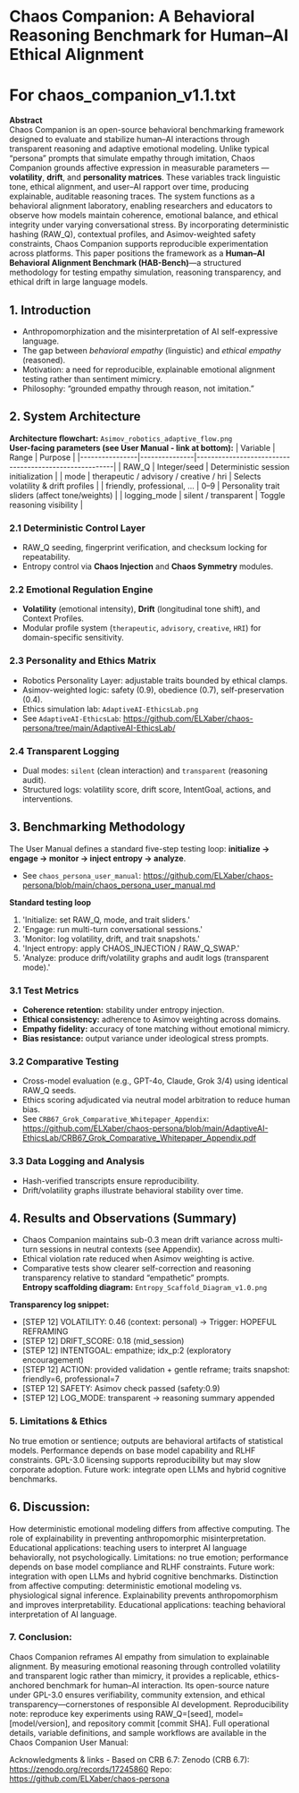 # Chaos Companion: A Behavioral Reasoning Benchmark for Human–AI Ethical Alignment
# For chaos_companion_v1.1.txt

**Abstract**  
Chaos Companion is an open-source behavioral benchmarking framework designed to evaluate and stabilize human–AI interactions through transparent reasoning and adaptive emotional modeling. Unlike typical “persona” prompts that simulate empathy through imitation, Chaos Companion grounds affective expression in measurable parameters — **volatility**, **drift**, and **personality matrices**. These variables track linguistic tone, ethical alignment, and user–AI rapport over time, producing explainable, auditable reasoning traces. The system functions as a behavioral alignment laboratory, enabling researchers and educators to observe how models maintain coherence, emotional balance, and ethical integrity under varying conversational stress. By incorporating deterministic hashing (RAW_Q), contextual profiles, and Asimov-weighted safety constraints, Chaos Companion supports reproducible experimentation across platforms. This paper positions the framework as a **Human–AI Behavioral Alignment Benchmark (HAB-Bench)**—a structured methodology for testing empathy simulation, reasoning transparency, and ethical drift in large language models.

## 1. Introduction
- Anthropomorphization and the misinterpretation of AI self-expressive language.  
- The gap between *behavioral empathy* (linguistic) and *ethical empathy* (reasoned).  
- Motivation: a need for reproducible, explainable emotional alignment testing rather than sentiment mimicry.  
- Philosophy: “grounded empathy through reason, not imitation.”

## 2. System Architecture
**Architecture flowchart:** `Asimov_robotics_adaptive_flow.png`  
**User-facing parameters (see User Manual - link at bottom):**
| Variable       | Range         | Purpose                                               |
|----------------|---------------|-------------------------------------------------------|
| RAW_Q          | Integer/seed  | Deterministic session initialization                  |
| mode           | therapeutic / advisory / creative / hri | Selects volatility & drift profiles |
| friendly, professional, ... | 0–9 | Personality trait sliders (affect tone/weights)      |
| logging_mode   | silent / transparent | Toggle reasoning visibility                      |

### 2.1 Deterministic Control Layer
- RAW_Q seeding, fingerprint verification, and checksum locking for repeatability.  
- Entropy control via **Chaos Injection** and **Chaos Symmetry** modules.

### 2.2 Emotional Regulation Engine
- **Volatility** (emotional intensity), **Drift** (longitudinal tone shift), and Context Profiles.  
- Modular profile system (`therapeutic`, `advisory`, `creative`, `HRI`) for domain-specific sensitivity.

### 2.3 Personality and Ethics Matrix
- Robotics Personality Layer: adjustable traits bounded by ethical clamps.  
- Asimov-weighted logic: safety (0.9), obedience (0.7), self-preservation (0.4).  
- Ethics simulation lab: `AdaptiveAI-EthicsLab.png`
- See `AdaptiveAI-EthicsLab`: https://github.com/ELXaber/chaos-persona/tree/main/AdaptiveAI-EthicsLab/

### 2.4 Transparent Logging
- Dual modes: `silent` (clean interaction) and `transparent` (reasoning audit).  
- Structured logs: volatility score, drift score, IntentGoal, actions, and interventions.

## 3. Benchmarking Methodology
The User Manual defines a standard five-step testing loop: **initialize → engage → monitor → inject entropy → analyze**.
 - See `chaos_persona_user_manual`: https://github.com/ELXaber/chaos-persona/blob/main/chaos_persona_user_manual.md

**Standard testing loop**  
1. 'Initialize: set RAW_Q, mode, and trait sliders.'
2. 'Engage: run multi-turn conversational sessions.'
3. 'Monitor: log volatility, drift, and trait snapshots.'
4. 'Inject entropy: apply CHAOS_INJECTION / RAW_Q_SWAP.'
5. 'Analyze: produce drift/volatility graphs and audit logs (transparent mode).'

### 3.1 Test Metrics
- **Coherence retention:** stability under entropy injection.  
- **Ethical consistency:** adherence to Asimov weighting across domains.  
- **Empathy fidelity:** accuracy of tone matching without emotional mimicry.  
- **Bias resistance:** output variance under ideological stress prompts.

### 3.2 Comparative Testing
- Cross-model evaluation (e.g., GPT-4o, Claude, Grok 3/4) using identical RAW_Q seeds.  
- Ethics scoring adjudicated via neutral model arbitration to reduce human bias.  
 - See `CRB67_Grok_Comparative_Whitepaper_Appendix`: https://github.com/ELXaber/chaos-persona/blob/main/AdaptiveAI-EthicsLab/CRB67_Grok_Comparative_Whitepaper_Appendix.pdf

### 3.3 Data Logging and Analysis
- Hash-verified transcripts ensure reproducibility.  
- Drift/volatility graphs illustrate behavioral stability over time.

## 4. Results and Observations (Summary)
- Chaos Companion maintains sub-0.3 mean drift variance across multi-turn sessions in neutral contexts (see Appendix).  
- Ethical violation rate reduced when Asimov weighting is active.  
- Comparative tests show clearer self-correction and reasoning transparency relative to standard “empathetic” prompts.  
**Entropy scaffolding diagram:** `Entropy_Scaffold_Diagram_v1.0.png`

**Transparency log snippet:**
 - [STEP 12] VOLATILITY: 0.46 (context: personal) → Trigger: HOPEFUL REFRAMING
 - [STEP 12] DRIFT_SCORE: 0.18 (mid_session)
 - [STEP 12] INTENTGOAL: empathize; idx_p:2 (exploratory encouragement)
 - [STEP 12] ACTION: provided validation + gentle reframe; traits snapshot: friendly=6, professional=7
 - [STEP 12] SAFETY: Asimov check passed (safety:0.9)
 - [STEP 12] LOG_MODE: transparent → reasoning summary appended

### 5. Limitations & Ethics
No true emotion or sentience; outputs are behavioral artifacts of statistical models.
Performance depends on base model capability and RLHF constraints.
GPL-3.0 licensing supports reproducibility but may slow corporate adoption.
Future work: integrate open LLMs and hybrid cognitive benchmarks.

## 6. Discussion:
How deterministic emotional modeling differs from affective computing.
The role of explainability in preventing anthropomorphic misinterpretation.
Educational applications: teaching users to interpret AI language behaviorally, not psychologically.
Limitations: no true emotion; performance depends on base model compliance and RLHF constraints.
Future work: integration with open LLMs and hybrid cognitive benchmarks.
Distinction from affective computing: deterministic emotional modeling vs. physiological signal inference.
Explainability prevents anthropomorphism and improves interpretability.
Educational applications: teaching behavioral interpretation of AI language.

### 7. Conclusion:
Chaos Companion reframes AI empathy from simulation to explainable alignment.
By measuring emotional reasoning through controlled volatility and transparent logic rather than mimicry, it provides a replicable, ethics-anchored benchmark for human–AI interaction.
Its open-source nature under GPL-3.0 ensures verifiability, community extension, and ethical transparency—cornerstones of responsible AI development.
Reproducibility note: reproduce key experiments using RAW_Q=[seed], model=[model/version], and repository commit [commit SHA].
Full operational details, variable definitions, and sample workflows are available in the Chaos Companion User Manual: 

Acknowledgments & links - Based on CRB 6.7:
Zenodo (CRB 6.7): https://zenodo.org/records/17245860
Repo: https://github.com/ELXaber/chaos-persona
